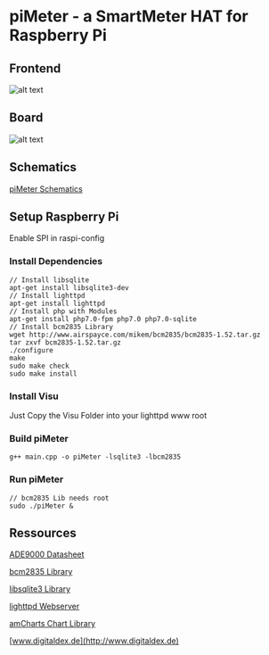 # piMeter - a SmartMeter HAT for Raspberry Pi

## Frontend
![alt text](http://www.digitaldex.de/wp-content/uploads/2017/12/CurrentScreen.png "Visu Screenshot")

## Board
![alt text](http://www.digitaldex.de/wp-content/uploads/2017/12/Board.png "Eagle Board Screenshot")

## Schematics
[piMeter Schematics](http://www.digitaldex.de/wp-content/uploads/2017/12/Schematics.pdf)

## Setup Raspberry Pi

Enable SPI in raspi-config

### Install Dependencies
```
// Install libsqlite
apt-get install libsqlite3-dev
// Install lighttpd
apt-get install lighttpd
// Install php with Modules
apt-get install php7.0-fpm php7.0 php7.0-sqlite
// Install bcm2835 Library
wget http://www.airspayce.com/mikem/bcm2835/bcm2835-1.52.tar.gz
tar zxvf bcm2835-1.52.tar.gz
./configure
make
sudo make check
sudo make install
```
### Install Visu
Just Copy the Visu Folder into your lighttpd www root

### Build piMeter
```
g++ main.cpp -o piMeter -lsqlite3 -lbcm2835
```

### Run piMeter
```
// bcm2835 Lib needs root
sudo ./piMeter &
```

## Ressources

[ADE9000 Datasheet](http://www.analog.com/media/en/technical-documentation/data-sheets/ADE9000.pdf)

[bcm2835 Library](http://www.airspayce.com/mikem/bcm2835/)

[libsqlite3 Library](https://github.com/LuaDist/libsqlite3)

[lighttpd Webserver](https://www.lighttpd.net)

[amCharts Chart Library](https://www.amcharts.com)

[www.digitaldex.de](http://www.digitaldex.de)

